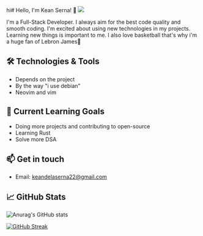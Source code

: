 hi# Hello, I'm Kean Serna! 👋 ![](https://komarev.com/ghpvc/?username=imkurosaki)


I'm a Full-Stack Developer. I always aim for the best code quality and smooth coding. I'm excited about using new technologies in my projects. Learning new things is important to me. I also love basketball that's why i'm a huge fan of Lebron James🐐

## 🛠️ Technologies & Tools

- Depends on the project
- By the way "i use debian"
- Neovim and vim

## 🌱 Current Learning Goals

- Doing more projects and contributing to open-source
- Learning Rust
- Solve more DSA

## 📫 Get in touch

- Email: keandelaserna22@gmail.com

## 📈 GitHub Stats

![Anurag's GitHub stats](https://github-readme-stats.vercel.app/api?username=imkurosaki&show_icons=true&theme=transparent)

[![GitHub Streak](https://streak-stats.demolab.com?user=imkurosaki%20&theme=rising-sun&date_format=%5BY%20%5DM%20j&card_width=500&border=EBB502)](https://git.io/streak-stats)

